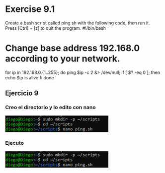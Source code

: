 # Exercise 9.1  
Create a bash script called ping.sh with the following code, then run it. Press [Ctrl] + [z] to quit the program. 
#!/bin/bash 
# Change base address 192.168.0 according to your network. 
for    ip    in    192.168.0.{1..255}; 
do 
ping $ip -c 2 &> /dev/null; 
if [ $?  -eq  0 ]; 
then 
echo $ip is  alive 
fi 
done 
## Ejercicio 9
### Creo el directorio y lo edito con nano
![img](capturas/01.png)

### Ejecuto
![img](capturas/01.png)